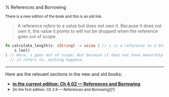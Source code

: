% References and Borrowing

<small>There is a new edition of the book and this is an old link.</small>

> A reference _refers_ to a value but does not own it. Because it does not own it, the value it points to will not be dropped when the reference goes out of scope.

```rust
fn calculate_length(s: &String) -> usize { // s is a reference to a String
    s.len()
} // Here, s goes out of scope. But because it does not have ownership of what
  // it refers to, nothing happens.
```

---

Here are the relevant sections in the new and old books:

* **[in the current edition: Ch 4.02 — References and Borrowing][2]**
* <small>[In the first edition: Ch 3.9 — References and Borrowing][1]</small>

[2]: ch04-02-references-and-borrowing.html
